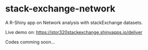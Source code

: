 # stack-exchange-network
A R-Shiny app on Network analysis with stackExchange datasets.

Live demo on:
https://stor320stackexchange.shinyapps.io/deliver

Codes comming soon...